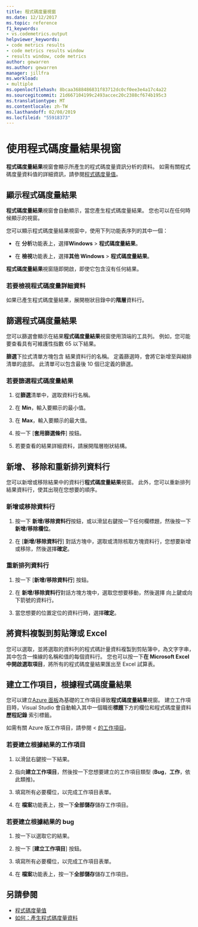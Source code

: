 ```yaml
---
title: 程式碼度量視窗
ms.date: 12/12/2017
ms.topic: reference
f1_keywords:
- vs.codemetrics.output
helpviewer_keywords:
- code metrics results
- code metrics results window
- results window, code metrics
author: gewarren
ms.author: gewarren
manager: jillfra
ms.workload:
- multiple
ms.openlocfilehash: 8bcaa3688486831f83712dc0cf0ee3e4a17c4a22
ms.sourcegitcommit: 21d667104199c2493accec20c2388cf674b195c3
ms.translationtype: MT
ms.contentlocale: zh-TW
ms.lasthandoff: 02/08/2019
ms.locfileid: "55918373"
---
```

# <a name="use-the-code-metrics-results-window"></a>使用程式碼度量結果視窗

**程式碼度量結果**視窗會顯示所產生的程式碼度量資訊分析的資料。 如需有關程式碼度量資料值的詳細資訊，請參閱[程式碼度量值](../code-quality/code-metrics-values.md)。

## <a name="display-code-metrics-results"></a>顯示程式碼度量結果

**程式碼度量結果**視窗會自動顯示，當您產生程式碼度量結果。 您也可以在任何時候顯示的視窗。

您可以顯示程式碼度量結果視窗中，使用下列功能表序列的其中一個：

- 在 **分析**功能表上，選擇**Windows** > **程式碼度量結果**。

- 在 **檢視**功能表上，選擇**其他 Windows** > **程式碼度量結果**。

**程式碼度量結果**視窗隨即開啟，即使它包含沒有任何結果。

### <a name="to-view-code-metrics-details"></a>若要檢視程式碼度量詳細資料

如果已產生程式碼度量結果，展開樹狀目錄中的**階層**資料行。

## <a name="filter-code-metrics-results"></a>篩選程式碼度量結果

您可以篩選會顯示在結果**程式碼度量結果**視窗使用頂端的工具列。 例如，您可能要查看具有可維護性指數 65 以下結果。

**篩選**下拉式清單方塊包含 結果資料行的名稱。 定義篩選時，會將它新增至與縮排清單的底部。 此清單可以包含最後 10 個已定義的篩選。

### <a name="to-filter-the-code-metrics-results"></a>若要篩選程式碼度量結果

1.  從**篩選**清單中，選取資料行名稱。

2.  在  **Min**，輸入要顯示的最小值。

3.  在  **Max**，輸入要顯示的最大值。

4.  按一下 [**套用篩選條件**] 按鈕。

5.  若要查看的結果詳細資料，請展開階層樹狀結構。

## <a name="add-remove-and-rearrange-data-columns"></a>新增、 移除和重新排列資料行

您可以新增或移除結果中的資料行**程式碼度量結果**視窗。 此外，您可以重新排列結果資料行，使其出現在您想要的順序。

### <a name="add-or-remove-a-column"></a>新增或移除資料行

1. 按一下 **新增/移除資料行**按鈕，或以滑鼠右鍵按一下任何欄標題，然後按一下**新增/移除欄位**。

1. 在 [**新增/移除資料行**] 對話方塊中，選取或清除核取方塊資料行，您想要新增或移除，然後選擇**確定**。

### <a name="rearrange-columns"></a>重新排列資料行

1. 按一下 [**新增/移除資料行**] 按鈕。

1. 在 **新增/移除資料行**對話方塊方塊中，選取您想要移動，然後選擇 向上鍵或向下箭號的資料行。

1. 當您想要的位置定位的資料行時，選擇**確定**。

## <a name="copy-data-to-the-clipboard-or-excel"></a>將資料複製到剪貼簿或 Excel

您可以選取，並將選取的資料列的程式碼計量資料複製到剪貼簿中，為文字字串，其中包含一條線的名稱和值的每個資料行。 您也可以按一下**在 Microsoft Excel 中開啟選取項目**，將所有的程式碼度量結果匯出至 Excel 試算表。

## <a name="create-a-work-item-based-on-code-metric-results"></a>建立工作項目，根據程式碼度量結果

您可以建立[Azure 面板](/azure/devops/boards/index?view=vsts)為基礎的工作項目導致**程式碼度量結果**視窗。 建立工作項目時，Visual Studio 會自動輸入其中一個職銜**標題**下方的欄位和程式碼度量資料**歷程記錄** 索引標籤。

如需有關 Azure 版工作項目，請參閱 <<c0> [ 的工作項目](/azure/devops/boards/work-items/index?view=vsts)。

### <a name="to-create-a-work-item-based-on-a-result"></a>若要建立根據結果的工作項目

1.  以滑鼠右鍵按一下結果。

2.  指向**建立工作項目**，然後按一下您想要建立的工作項目類型 (**Bug**，**工作**，依此類推)。

3.  填寫所有必要欄位，以完成工作項目表單。

4.  在 **檔案**功能表上，按一下**全部儲存**儲存工作項目。

### <a name="to-create-a-bug-based-on-a-result"></a>若要建立根據結果的 bug

1.  按一下以選取它的結果。

2.  按一下 [**建立工作項目**] 按鈕。

3.  填寫所有必要欄位，以完成工作項目表單。

4.  在 **檔案**功能表上，按一下**全部儲存**儲存工作項目。

## <a name="see-also"></a>另請參閱

- [程式碼度量值](../code-quality/code-metrics-values.md)
- [如何：產生程式碼度量資料](../code-quality/how-to-generate-code-metrics-data.md)